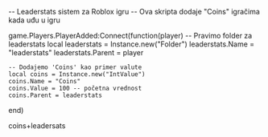 -- Leaderstats sistem za Roblox igru
-- Ova skripta dodaje "Coins" igračima kada uđu u igru

game.Players.PlayerAdded:Connect(function(player)
    -- Pravimo folder za leaderstats
    local leaderstats = Instance.new("Folder")
    leaderstats.Name = "leaderstats"
    leaderstats.Parent = player

    -- Dodajemo 'Coins' kao primer valute
    local coins = Instance.new("IntValue")
    coins.Name = "Coins"
    coins.Value = 100 -- početna vrednost
    coins.Parent = leaderstats
end)

coins+leadersats

